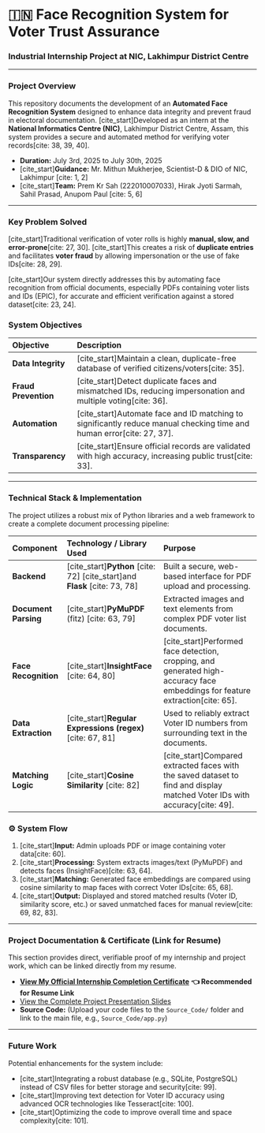 # 🇮🇳 Face Recognition System for Voter Trust Assurance

### Industrial Internship Project at NIC, Lakhimpur District Centre

---

### Project Overview

This repository documents the development of an **Automated Face Recognition System** designed to enhance data integrity and prevent fraud in electoral documentation. [cite_start]Developed as an intern at the **National Informatics Centre (NIC)**, Lakhimpur District Centre, Assam, this system provides a secure and automated method for verifying voter records[cite: 38, 39, 40].

* **Duration:** July 3rd, 2025 to July 30th, 2025
* [cite_start]**Guidance:** Mr. Mithun Mukherjee, Scientist-D & DIO of NIC, Lakhimpur [cite: 1, 2]
* [cite_start]**Team:** Prem Kr Sah (222010007033), Hirak Jyoti Sarmah, Sahil Prasad, Anupom Paul [cite: 5, 6]

---

### Key Problem Solved

[cite_start]Traditional verification of voter rolls is highly **manual, slow, and error-prone**[cite: 27, 30]. [cite_start]This creates a risk of **duplicate entries** and facilitates **voter fraud** by allowing impersonation or the use of fake IDs[cite: 28, 29].

[cite_start]Our system directly addresses this by automating face recognition from official documents, especially PDFs containing voter lists and IDs (EPIC), for accurate and efficient verification against a stored dataset[cite: 23, 24].

### System Objectives

| Objective | Description |
| :--- | :--- |
| **Data Integrity** | [cite_start]Maintain a clean, duplicate-free database of verified citizens/voters[cite: 35]. |
| **Fraud Prevention** | [cite_start]Detect duplicate faces and mismatched IDs, reducing impersonation and multiple voting[cite: 36]. |
| **Automation** | [cite_start]Automate face and ID matching to significantly reduce manual checking time and human error[cite: 27, 37]. |
| **Transparency** | [cite_start]Ensure official records are validated with high accuracy, increasing public trust[cite: 33]. |

---

### Technical Stack & Implementation

The project utilizes a robust mix of Python libraries and a web framework to create a complete document processing pipeline:

| Component | Technology / Library Used | Purpose |
| :--- | :--- | :--- |
| **Backend** | [cite_start]**Python** [cite: 72] [cite_start]and **Flask** [cite: 73, 78] | Built a secure, web-based interface for PDF upload and processing. |
| **Document Parsing** | [cite_start]**PyMuPDF** (fitz) [cite: 63, 79] | Extracted images and text elements from complex PDF voter list documents. |
| **Face Recognition** | [cite_start]**InsightFace** [cite: 64, 80] | [cite_start]Performed face detection, cropping, and generated high-accuracy face embeddings for feature extraction[cite: 65]. |
| **Data Extraction** | [cite_start]**Regular Expressions (regex)** [cite: 67, 81] | Used to reliably extract Voter ID numbers from surrounding text in the documents. |
| **Matching Logic** | [cite_start]**Cosine Similarity** [cite: 82] | [cite_start]Compared extracted faces with the saved dataset to find and display matched Voter IDs with accuracy[cite: 49]. |

### ⚙️ System Flow

1.  [cite_start]**Input:** Admin uploads PDF or image containing voter data[cite: 60].
2.  [cite_start]**Processing:** System extracts images/text (PyMuPDF) and detects faces (InsightFace)[cite: 63, 64].
3.  [cite_start]**Matching:** Generated face embeddings are compared using cosine similarity to map faces with correct Voter IDs[cite: 65, 68].
4.  [cite_start]**Output:** Displayed and stored matched results (Voter ID, similarity score, etc.) or saved unmatched faces for manual review[cite: 69, 82, 83].

---

### Project Documentation & Certificate (Link for Resume)

This section provides direct, verifiable proof of my internship and project work, which can be linked directly from my resume.

* [**View My Official Internship Completion Certificate**](Certificate/Industrial_Internship_Certificate.jpg) **👈 Recommended for Resume Link**
* [View the Complete Project Presentation Slides](Documentation/Face_Recognition_System_Presentation.pptx)
* **Source Code:** (Upload your code files to the `Source_Code/` folder and link to the main file, e.g., `Source_Code/app.py`)

---

### Future Work

Potential enhancements for the system include:
* [cite_start]Integrating a robust database (e.g., SQLite, PostgreSQL) instead of CSV files for better storage and security[cite: 99].
* [cite_start]Improving text detection for Voter ID accuracy using advanced OCR technologies like Tesseract[cite: 100].
* [cite_start]Optimizing the code to improve overall time and space complexity[cite: 101].
